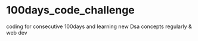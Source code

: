 # 100days_code_challenge
coding for consecutive 100days and learning new Dsa concepts regularly & web dev
